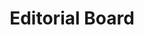 ---
authid: 00-edboard
title: Editorial Board
biosmall: "To dazzle you is not our aim, but merely a side-effect our existence."
biolarge: "A ragtag group of dreamers, idealists, rebels, and literary enthusiasts whose eagerness to see changes in the world is not yet jaded. Hence we set out to bring forth 'The Articulate' into this world. Take a seat and enjoy."
avatar: f
twitter:
instagram:
---
